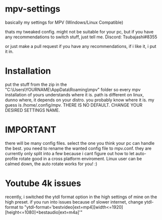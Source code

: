 # mpv-settings
basically my settings for MPV (Windows/Linux Compatible)

thats my tweaked config.
might not be suitable for your pc, but if you have any recommendations to switch stuff, just tell me.
Discord: Tsubajashi#8355

or just make a pull request if you have any recommendations, if i like it, i put it in.

# Installation
put the stuff from the zip in the "C:\Users\YOURNAME\AppData\Roaming\mpv" folder so every mpv installation of yours understands where it is.
path is different on linux, dunno where, it depends on your distro. you probably know where it is. my guess is /home/.config/mpv.
THERE IS NO DEFAULT. CHANGE YOUR DESIRED SETTINGS NAME.

# IMPORTANT
there will be many config files. select the one you think your pc can handle the best.
you need to rename the wanted config file to mpv.conf. they are currently only split into a few because i cant figure out how to let auto-profile rotate good in a cross platform enviroment.
Linux user can be calmed down, the auto rotate works for you! :)

# Youtube 4k issues
recently, i switched the ytdl format option in the high settings of mine on the high preset. if you run into issues because of slower internet, change ytdl-format to "ytdl-format='bestvideo[ext=mp4][width<=1920][height<=1080]+bestaudio[ext=m4a]'"
